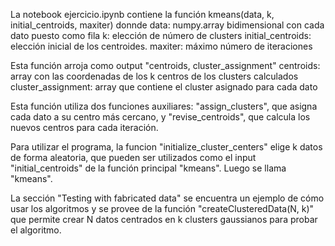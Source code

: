 La notebook ejercicio.ipynb contiene la función kmeans(data, k, initial_centroids, maxiter) donnde
  data: numpy.array bidimensional con cada dato puesto como fila
  k: elección de número de clusters
  initial_centroids: elección inicial de los centroides.
  maxiter: máximo número de iteraciones
  
Esta función arroja como output "centroids, cluster_assignment"
  centroids: array con las coordenadas de los k centros de los clusters calculados
  cluster_assignment: array que contiene el cluster asignado para cada dato


Esta función utiliza dos funciones auxiliares: "assign_clusters", que asigna cada dato a su centro más cercano, y "revise_centroids", que calcula los nuevos centros para cada iteración. 

Para utilizar el programa, la funcion "initialize_cluster_centers" elige k datos de forma aleatoria, que pueden ser utilizados como el input "initial_centroids" de la función principal "kmeans". Luego se llama "kmeans". 

La sección "Testing with fabricated data" se encuentra un ejemplo de cómo usar los algoritmos y se provee de la función "createClusteredData(N, k)" que permite crear N datos centrados en k clusters gaussianos para probar el algoritmo.



